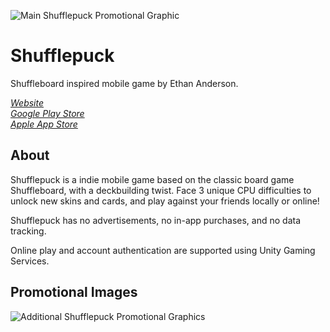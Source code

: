 ![Main Shufflepuck Promotional Graphic](https://i.imgur.com/quPdXlg.png)  
# Shufflepuck  
Shuffleboard inspired mobile game by Ethan Anderson.  
  
_[Website](https://shufflepuck.ethananderson.ca/)_  
_[Google Play Store](https://play.google.com/store/apps/details?id=com.EthanAnderson.Shufflepuck)_  
_[Apple App Store](https://apps.apple.com/us/app/shufflepuck/id6474079034)_  

## About  

Shufflepuck is a indie mobile game based on the classic board game Shuffleboard, with a deckbuilding twist. Face 3 unique CPU difficulties to unlock new skins and cards, and play against your friends locally or online!  

Shufflepuck has no advertisements, no in-app purchases, and no data tracking.  

Online play and account authentication are supported using Unity Gaming Services.  

## Promotional Images
![Additional Shufflepuck Promotional Graphics](https://i.imgur.com/pSPtPb2.png)
